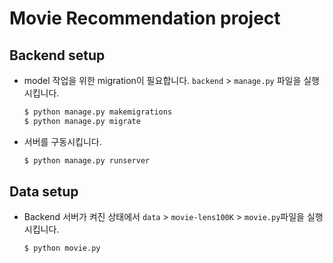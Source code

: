 # Movie Recommendation project

## Backend setup

- model 작업을 위한 migration이 필요합니다.
  `backend` > `manage.py` 파일을 실행시킵니다.

  ```bash
  $ python manage.py makemigrations
  $ python manage.py migrate
  ```

- 서버를 구동시킵니다.

  ```bash
  $ python manage.py runserver
  ```

  

## Data setup

- Backend 서버가 켜진 상태에서 `data` > `movie-lens100K` > `movie.py`파일을 실행시킵니다.

    ```bash
    $ python movie.py
    ```

